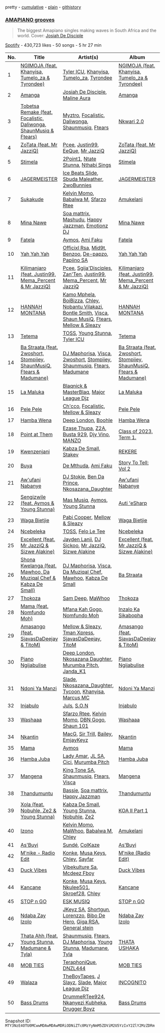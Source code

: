 pretty - [cumulative](/playlists/cumulative/37i9dQZF1DX5mILnBJLA26.md) - [plain](/playlists/plain/37i9dQZF1DX5mILnBJLA26) - [githistory](https://github.githistory.xyz/mackorone/spotify-playlist-archive/blob/main/playlists/plain/37i9dQZF1DX5mILnBJLA26)

### [AMAPIANO grooves](https://open.spotify.com/playlist/37i9dQZF1DX5mILnBJLA26)

> The biggest Amapiano singles making waves in South Africa and the world\. Cover: <a href="https://open.spotify.com/artist/0Es1TBdBiQPIdwQWLJelte?si=OlbIxFqRTP2qPo6MdJzfdA">Josiah De Disciple</a>

[Spotify](https://open.spotify.com/user/spotify) - 430,723 likes - 50 songs - 5 hr 27 min

| No. | Title | Artist(s) | Album | Length |
|---|---|---|---|---|
| 1 | [NGIMOJA \(feat\. Khanyisa, Tumelo\_za & Tyrondee\)](https://open.spotify.com/track/51fIDcNGiIp7pxHCCN5QaL) | [Tyler ICU](https://open.spotify.com/artist/2oIQCM7hRZI9tS5b9S8rj4), [Khanyisa](https://open.spotify.com/artist/5Sgtj9tFA2TAYXDeh1sJTc), [Tumelo\_za](https://open.spotify.com/artist/56vXCqK2n9zs0IjuNoBrJD), [Tyrondee](https://open.spotify.com/artist/4aNokzWeBL32vR7leBpUat) | [NGIMOJA \(feat\. Khanyisa, Tumelo\_za & Tyrondee\)](https://open.spotify.com/album/0d6dUG7eTcnKoGzX8VKbn1) | 6:21 |
| 2 | [Amanga](https://open.spotify.com/track/7ypnEfdk97z5hYU0MxvKQd) | [Josiah De Disciple](https://open.spotify.com/artist/0Es1TBdBiQPIdwQWLJelte), [Maline Aura](https://open.spotify.com/artist/1LcX3ZFNBeGKxkpfCIr4cP) | [Amanga](https://open.spotify.com/album/6n84lkAUzpRI4f6Suco38S) | 6:47 |
| 3 | [Tobetsa Remake \(feat\. Focalistic, Daliwonga, ShaunMusiq & Ftears\)](https://open.spotify.com/track/5ZDw1sqZQDlC5aV7ir6kkN) | [Myztro](https://open.spotify.com/artist/6egY1uh8HjHy6TrD0qmQNN), [Focalistic](https://open.spotify.com/artist/2GJMSZ7M3D0KyyKRhYgWju), [Daliwonga](https://open.spotify.com/artist/0oW137oXCLwA5b4uYRxvIn), [Shaunmusiq](https://open.spotify.com/artist/1rz8BeoVHWRTcj2253dM85), [Ftears](https://open.spotify.com/artist/0DT7OuytIwr9CjLYdvLHq7) | [Nkwari 2.0](https://open.spotify.com/album/49zpZBTFjHdCUTLRMyFwro) | 6:47 |
| 4 | [ZoTata \(feat\. Mr JazziQ\)](https://open.spotify.com/track/13Z8di7Br7OsZn5GmtesIf) | [Pcee](https://open.spotify.com/artist/22Bl1QCNEZvpqVwRPYscE4), [Justin99](https://open.spotify.com/artist/2sMoqBE60rnLVDF6zhFKBI), [EeQue](https://open.spotify.com/artist/4VqCBSJ9fvJ1XDQUd7K2Ft), [Mr JazziQ](https://open.spotify.com/artist/1nVEvn7RMNxj27rn0WE13E) | [ZoTata \(feat\. Mr JazziQ\)](https://open.spotify.com/album/3lIYj6or2ld1pZHNWs6D7G) | 7:33 |
| 5 | [Stimela](https://open.spotify.com/track/0AY3sNqV7qAdAZ8j6TRVBd) | [2Point1](https://open.spotify.com/artist/6Z6xrqezBTUUDnCinhPwCO), [Ntate Stunna](https://open.spotify.com/artist/1HKxOYJiTBtSgVTbKHK5XL), [Nthabi Sings](https://open.spotify.com/artist/2JN2Yx7wsJaGHbtzoAE4k7) | [Stimela](https://open.spotify.com/album/6j3BUkIFmKkXGIZiyEpZ71) | 5:14 |
| 6 | [JAGERMEISTER](https://open.spotify.com/track/3VBwoaePYGdOmG1YHgGOHi) | [Ice Beats Slide](https://open.spotify.com/artist/6ynMrlCLJfmijr0XFdtvH5), [Sbuda Maleather](https://open.spotify.com/artist/0vOrz3mJAqpGuC53lbEOeq), [2woBunnies](https://open.spotify.com/artist/45c90J0Hvj1PMIFtm0b1ML) | [JAGERMEISTER](https://open.spotify.com/album/5Tk2uNjYtHL9V0uEhSQAYx) | 5:27 |
| 7 | [Sukakude](https://open.spotify.com/track/4FEi7i9oDxDzcYbx53IHwq) | [Kelvin Momo](https://open.spotify.com/artist/4VlxI0WKDh7HFgHjXcfj6v), [Babalwa M](https://open.spotify.com/artist/0dUHzfa2msKEpMevzsdwqG), [Sfarzo Rtee](https://open.spotify.com/artist/2kzWkuJM5Na5hINP7akcJj) | [Amukelani](https://open.spotify.com/album/2mNIgnRjel4NFdeE5w75eO) | 6:53 |
| 8 | [Mina Nawe](https://open.spotify.com/track/1y5eHXBYiLgNv00KoHXm4o) | [Soa mattrix](https://open.spotify.com/artist/6zfTCQmxqOy0kBpHrse3ro), [Mashudu](https://open.spotify.com/artist/0vZNKz7Pn611D2LBHsSo3R), [Happy Jazzman](https://open.spotify.com/artist/2n6s9O552nTm98ThzFjB9C), [Emotionz DJ](https://open.spotify.com/artist/0GMM9vgCLkEfMle3KaJyxy) | [Mina Nawe](https://open.spotify.com/album/6vzPgfVVWTRHPCDfBWekGY) | 5:51 |
| 9 | [Fatela](https://open.spotify.com/track/58u8z6ia8GTm9yZlkmtCtV) | [Aymos](https://open.spotify.com/artist/3xXIOO328Ieh0PWOcxivjL), [Ami Faku](https://open.spotify.com/artist/3flcjKgRCeBVZTR8n8iShE) | [Fatela](https://open.spotify.com/album/0XkXn7Kotl8QMwP5YGdGHY) | 5:51 |
| 10 | [Yah Yah Yah](https://open.spotify.com/track/3urA5lEgMH3LjMp6L9recf) | [Officixl Rsa](https://open.spotify.com/artist/1BC2o2RW9sGr2NB8jXlYQv), [Mid9t](https://open.spotify.com/artist/0QIXdhRqhubzc9fgjYlvLa), [Benzoo](https://open.spotify.com/artist/7oMxieZqbSWpmWeVv4QaVg), [De\-papzo](https://open.spotify.com/artist/5HHyxRfKVky4jPQxZvLsdz), [Papiino SA](https://open.spotify.com/artist/7DlWn0sWkaYRmqusFRRorO) | [Yah Yah Yah](https://open.spotify.com/album/049CUiOwm0c2upULQptlDb) | 7:09 |
| 11 | [Kilimanjaro \(feat\. Justin99, Mema\_Percent & Mr JazziQ\)](https://open.spotify.com/track/4aAxUQUNTtBhDgDcyCfXUu) | [Pcee](https://open.spotify.com/artist/22Bl1QCNEZvpqVwRPYscE4), [Sgija'Disciples](https://open.spotify.com/artist/1ko3CeWzNE9SRQ865Sf5lQ), [Zan'Ten](https://open.spotify.com/artist/5F9w142UJBH5ZkFXWUJVsL), [Justin99](https://open.spotify.com/artist/2sMoqBE60rnLVDF6zhFKBI), [Mema\_Percent](https://open.spotify.com/artist/3WqFnvVwrS29DWjMSqZJx4), [Mr JazziQ](https://open.spotify.com/artist/1nVEvn7RMNxj27rn0WE13E) | [Kilimanjaro \(feat\. Justin99, Mema\_Percent & Mr JazziQ\)](https://open.spotify.com/album/2ySAO7p9iD47x5fNWKeet3) | 5:29 |
| 12 | [HANNAH MONTANA](https://open.spotify.com/track/15gpBjflmoEQ0Hpe8SqMud) | [Kamo Mphela](https://open.spotify.com/artist/788jOE9HMUy9heDK8EIkon), [BoiBizza](https://open.spotify.com/artist/1eEtFWkyKW60yUyVwvAeuR), [Chley](https://open.spotify.com/artist/7HpriU9gAJThxAfPfXpZ6N), [Nobantu Vilakazi](https://open.spotify.com/artist/3qo2q05gFa09MXrEZltr7q), [Bontle Smith](https://open.spotify.com/artist/6xcF2N2Z4NFVEkLCZluCLC), [Visca](https://open.spotify.com/artist/4Ijr6oNjLibby38inghdKO), [Shaun MusiQ](https://open.spotify.com/artist/4GxjM4diRMDmrJgOBSeoBL), [Ftears](https://open.spotify.com/artist/0DT7OuytIwr9CjLYdvLHq7), [Mellow & Sleazy](https://open.spotify.com/artist/5MJ5f1XKD9yu7aWfG8OGjz) | [HANNAH MONTANA](https://open.spotify.com/album/5vtEJHcUHSWXtv6rv52zM2) | 6:25 |
| 13 | [Tetema](https://open.spotify.com/track/5emv0gRnEk4dVXWETqewAC) | [TOSS](https://open.spotify.com/artist/0JwjW1x56tK5hnHvlRSSw9), [Young Stunna](https://open.spotify.com/artist/6WQFTzqYHmh8Ph2X0L0QLQ), [Tyler ICU](https://open.spotify.com/artist/2oIQCM7hRZI9tS5b9S8rj4) | [Tetema](https://open.spotify.com/album/0ceNIR1fRMz6vRGvccv3eS) | 6:18 |
| 14 | [Ba Straata \(feat\. 2woshort, Stompiiey, ShaunMusiQ, Ftears & Madumane\)](https://open.spotify.com/track/3DssiWp4pAGNvPrvHVi94f) | [DJ Maphorisa](https://open.spotify.com/artist/0mMqD2uqwvCjFvlzo6ayGi), [Visca](https://open.spotify.com/artist/4Ijr6oNjLibby38inghdKO), [2woshort](https://open.spotify.com/artist/2CsKNR9HBBs3bAswmPz825), [Stompiiey](https://open.spotify.com/artist/16IdDbuertDHTGF9Si2eCN), [Shaunmusiq](https://open.spotify.com/artist/1rz8BeoVHWRTcj2253dM85), [Ftears](https://open.spotify.com/artist/0DT7OuytIwr9CjLYdvLHq7), [Madumane](https://open.spotify.com/artist/3kyJLSOihpXaaR1NBK42pd) | [Ba Straata \(feat\. 2woshort, Stompiiey, ShaunMusiQ, Ftears & Madumane\)](https://open.spotify.com/album/25plKOfn0KCUMmzBztMMu6) | 6:42 |
| 15 | [La Maluka](https://open.spotify.com/track/7EJfaSvCBWNJwKYe7ol4D7) | [Blaqnick & MasterBlaq](https://open.spotify.com/artist/19qLtUQKu1KK3UrQtIoVXF), [Major League Djz](https://open.spotify.com/artist/0N3AcLTAS3vcx93PxN2Agb) | [La Maluka](https://open.spotify.com/album/32UflENeLioWm4rKSpyRvm) | 4:34 |
| 16 | [Pele Pele](https://open.spotify.com/track/3r4sc1n8kNL2FpebHwaAQE) | [Ch'cco](https://open.spotify.com/artist/2j4WQI5RTNgyEd7wbDTRe1), [Focalistic](https://open.spotify.com/artist/2GJMSZ7M3D0KyyKRhYgWju), [Mellow & Sleazy](https://open.spotify.com/artist/5MJ5f1XKD9yu7aWfG8OGjz) | [Pele Pele](https://open.spotify.com/album/3HnFaSlDoeqqmPoVWYAETZ) | 5:17 |
| 17 | [Hamba Wena](https://open.spotify.com/track/1hsFJ92y0FU2cFOOLkEFVr) | [Deep London](https://open.spotify.com/artist/4WcuDDFGfo4j6VHqkGmjZ8), [Boohle](https://open.spotify.com/artist/6fHE8xZBCxzwer9DIbOmv4) | [Hamba Wena](https://open.spotify.com/album/4vwKHSXGmqA0Fe9u9NLt51) | 6:14 |
| 18 | [Point at Them](https://open.spotify.com/track/1oOEbAS0F7ztS9zQhDCU9q) | [Ezase Thupa](https://open.spotify.com/artist/30XSITmzOH1DuyxCpk6v3H), [Z2A](https://open.spotify.com/artist/0q6WvSRwzKthUTPIR5LrpY), [Busta 929](https://open.spotify.com/artist/2TcrjcSngRPpgZxmIlPdym), [Djy Vino](https://open.spotify.com/artist/7nZl3bYXhqwAHY8WWMMEZ8), [MANZO](https://open.spotify.com/artist/0bdD9etXM49q5mph7En4On) | [Class of 2023, Term 1.](https://open.spotify.com/album/3vZRUokTed6kH530YzzG7p) | 5:41 |
| 19 | [Kwenzenjani](https://open.spotify.com/track/2EqGCX02606uk3f7HfzOGu) | [Kabza De Small](https://open.spotify.com/artist/1bNjWBFWsAAzZSR59lRdpR), [Stakev](https://open.spotify.com/artist/4jLJYvyzKcFdJORv6coLiw) | [REKERE](https://open.spotify.com/album/6cbDUb20GP7IRA0JkOuYpD) | 7:45 |
| 20 | [Buya](https://open.spotify.com/track/1gZ9sXMHzIfqOdQsYKUYoc) | [De Mthuda](https://open.spotify.com/artist/1w2P5nNsO5W7FYq2Oui0cM), [Ami Faku](https://open.spotify.com/artist/3flcjKgRCeBVZTR8n8iShE) | [Story To Tell: Vol 2](https://open.spotify.com/album/5oTL4CPQO4To71EcqI6a4I) | 6:42 |
| 21 | [Aw'ufani Nabanye](https://open.spotify.com/track/2iR0mXh8lpo3TK3ot8MBua) | [DJ Stokie](https://open.spotify.com/artist/1lDWyPzSZOqP5jfZNm5lLI), [Ben Da Prince](https://open.spotify.com/artist/0Ci6FRYVax5ZNIUdZzpiLv), [Nkosazana\_Daughter](https://open.spotify.com/artist/2KFBgdGWpDd7guvNqILGoE) | [Aw'ufani Nabanye](https://open.spotify.com/album/7AL2HQOR0b6E7GMONp2m6P) | 7:51 |
| 22 | [Sengizwile \(feat\. Aymos & Young Stunna\)](https://open.spotify.com/track/3PdO57q0KLWkfWXsXQJlV6) | [Mas Musiq](https://open.spotify.com/artist/3fdFRgy3GmfiWQqeKbmFS8), [Aymos](https://open.spotify.com/artist/3xXIOO328Ieh0PWOcxivjL), [Young Stunna](https://open.spotify.com/artist/5EFltv565Wfat1X84qESVr) | [Auti 'eSharp](https://open.spotify.com/album/6J12Gv5rBMymYJlCM4hXPu) | 7:00 |
| 23 | [Waga Bietjie](https://open.spotify.com/track/6Zt8YY9f4rr7gMJcCPkxbr) | [Pabi Cooper](https://open.spotify.com/artist/6EG9v86LsCoq5HS4Jj1zCQ), [Mellow & Sleazy](https://open.spotify.com/artist/5MJ5f1XKD9yu7aWfG8OGjz) | [Waga Bietjie](https://open.spotify.com/album/2TyOzlPqEocMb1YFTMxF48) | 4:51 |
| 24 | [Ncebeleka](https://open.spotify.com/track/5OLFMjFMyg7P88mOt9ytT0) | [TOSS](https://open.spotify.com/artist/0JwjW1x56tK5hnHvlRSSw9), [Felo Le Tee](https://open.spotify.com/artist/6k8odn7NzzTT4K3NBNtsfV) | [Ncebeleka](https://open.spotify.com/album/2xbGRjaYioSA0qrur8sHb0) | 5:44 |
| 25 | [Excellent \(feat\. Mr JazziQ & Sizwe Alakine\)](https://open.spotify.com/track/1uzvkKEdyGv3gOH3Hb9km7) | [Jayden Lanii](https://open.spotify.com/artist/429gYd16S83pz53hto2ghq), [DJ Sickoo](https://open.spotify.com/artist/6AAUm3lIXAyy8SyUucjVFM), [Mr JazziQ](https://open.spotify.com/artist/1nVEvn7RMNxj27rn0WE13E), [Sizwe Alakine](https://open.spotify.com/artist/7Hb7ZlUE4ByWsV1Rkc4Uo2) | [Excellent \(feat\. Mr JazziQ & Sizwe Alakine\)](https://open.spotify.com/album/0NAgH74GoyQrZzGXKc6Ijw) | 6:35 |
| 26 | [Shona Kwelanga \(feat\. Mawhoo, Da Muziqal Chef & Kabza De Small\)](https://open.spotify.com/track/4VrYIDyFUN4IYU3wtjbF8p) | [DJ Maphorisa](https://open.spotify.com/artist/0mMqD2uqwvCjFvlzo6ayGi), [Visca](https://open.spotify.com/artist/4Ijr6oNjLibby38inghdKO), [Da Muziqal Chef](https://open.spotify.com/artist/25uuaH9QdKIygoWTDzKuve), [Mawhoo](https://open.spotify.com/artist/3EuRx3c5iLrbryJ5WBulKX), [Kabza De Small](https://open.spotify.com/artist/1bNjWBFWsAAzZSR59lRdpR) | [Ba Straata](https://open.spotify.com/album/0q5jxlUjZpr0Nrn07xStTq) | 6:56 |
| 27 | [Thokoza](https://open.spotify.com/track/30sDS4E23SZCd95dhXlGlU) | [Sam Deep](https://open.spotify.com/artist/46R9PUVbIOMjSUtMsQZbQq), [MaWhoo](https://open.spotify.com/artist/5kwZB1xNLgB3lln1JGS2B9) | [Thokoza](https://open.spotify.com/album/2JDTorcc8J7HJS7POONsKd) | 6:22 |
| 28 | [Mama \(feat\. Nomfundo Moh\)](https://open.spotify.com/track/2j6wJ5dM9PJbtBZ7AUcg3x) | [Mfana Kah Gogo](https://open.spotify.com/artist/0gGBj3AcYMHRa32eeikJg1), [Nomfundo Moh](https://open.spotify.com/artist/6brKi6i5SusNnoKcSlKAan) | [Inzalo Ka Sikabopha](https://open.spotify.com/album/43T3MxYFR324g4dHAjeh17) | 5:42 |
| 29 | [Amasango \(feat\. SjavasDaDeejay & TitoM\)](https://open.spotify.com/track/3IKb9dsBhceDuKzxvJQdpu) | [Mellow & Sleazy](https://open.spotify.com/artist/5MJ5f1XKD9yu7aWfG8OGjz), [Tman Xpress](https://open.spotify.com/artist/6Wqpl1YTjgy5TiTluzFzjx), [SjavasDaDeejay](https://open.spotify.com/artist/7LkCT07miUMz6JlKRqi3v0), [TitoM](https://open.spotify.com/artist/5eYSqn4LCXLgIFYR4qOZ1k) | [Amasango \(feat\. SjavasDaDeejay & TitoM\)](https://open.spotify.com/album/3e4kcnfW5lh8vLnhVeeyer) | 6:55 |
| 30 | [Piano Ngijabulise](https://open.spotify.com/track/3Puq6i4xIRH4lrPvJxIC83) | [Deep London](https://open.spotify.com/artist/4WcuDDFGfo4j6VHqkGmjZ8), [Nkosazana Daughter](https://open.spotify.com/artist/4AnNB3lPD0Sv7ziKVHqI66), [Murumba Pitch](https://open.spotify.com/artist/3cd7plsjSmDdQ0oHESYHC4), [Janda\_K1](https://open.spotify.com/artist/2IEVvzZvFaT1Q1U2UQdOaT) | [Piano Ngijabulise](https://open.spotify.com/album/6wJ5Kb1e2gPqqXTgumyn8K) | 6:56 |
| 31 | [Ndoni Ya Manzi](https://open.spotify.com/track/3PYDa2SzYYJLksXParXBYJ) | [Slade](https://open.spotify.com/artist/3rz6XDJwU2d1gBY5bbcdtT), [Nkosazana\_Daughter](https://open.spotify.com/artist/2KFBgdGWpDd7guvNqILGoE), [Tycoon](https://open.spotify.com/artist/2J9OgoroujUr9FiiT40sqc), [Khanyisa](https://open.spotify.com/artist/5Sgtj9tFA2TAYXDeh1sJTc), [Marcus MC](https://open.spotify.com/artist/5LeS8sVgl3TCntQM7TVAHf) | [Ndoni Ya Manzi](https://open.spotify.com/album/5JFoFsU0YGYP9RxDsCPUxF) | 6:58 |
| 32 | [Injabulo](https://open.spotify.com/track/6yqUbRQXmeCtpBBookikSB) | [Juls](https://open.spotify.com/artist/7BIkk865pwBrSZetA8Izic), [S.O.N](https://open.spotify.com/artist/2Uh2YSht6hyKGPmIHn2Kt6) | [Injabulo](https://open.spotify.com/album/2dL3uqWC31vpb9RwvMSJD1) | 5:07 |
| 33 | [Washaaa](https://open.spotify.com/track/1PN9qUEsfYzf8r9Av4uafK) | [Sfarzo Rtee](https://open.spotify.com/artist/2kzWkuJM5Na5hINP7akcJj), [Kelvin Momo](https://open.spotify.com/artist/4VlxI0WKDh7HFgHjXcfj6v), [DBN Gogo](https://open.spotify.com/artist/3Oa0mJQWQrUOqJ8fcLuu7l), [Shaun 101](https://open.spotify.com/artist/1wPZgHAIMRbPLCj2mgBRUY) | [Washaaa](https://open.spotify.com/album/6RJhFR9kHnb8iDHec21Uop) | 6:56 |
| 34 | [Nkantin](https://open.spotify.com/track/1LsGuqHDEnix95E4ESd8gt) | [MacG](https://open.spotify.com/artist/6qPPkGBICY50eIP0cOiHqf), [Sir Trill](https://open.spotify.com/artist/4QkKUb73NVonTlAZaShsuY), [Bailey](https://open.spotify.com/artist/2m8moPO8g157pOZoojNZYX), [EmjayKeyz](https://open.spotify.com/artist/1Zb1DKEkNbRh8crK8XjAVQ) | [Nkantin](https://open.spotify.com/album/57aowhD3SzzXyWIv8BGj7n) | 5:49 |
| 35 | [Mama](https://open.spotify.com/track/7DQMBUK4oX9gV1qIzpoRz6) | [Aymos](https://open.spotify.com/artist/3xXIOO328Ieh0PWOcxivjL) | [Mama](https://open.spotify.com/album/2lc6GfPXhRMVrJsBKq1WjU) | 7:30 |
| 36 | [Hamba Juba](https://open.spotify.com/track/4k5FlWz3dfhyQzmRpVPZsW) | [Lady Amar](https://open.spotify.com/artist/63BHCKXCt00q20fd45W4Pk), [JL SA](https://open.spotify.com/artist/1HhlP6BPW4L4zcggfOZstL), [Cici](https://open.spotify.com/artist/3i9UjIGeZT2cRyltQrr8nj), [Murumba Pitch](https://open.spotify.com/artist/3cd7plsjSmDdQ0oHESYHC4) | [Hamba Juba](https://open.spotify.com/album/4FnwIltkf5tGWFXJCcECaz) | 8:00 |
| 37 | [Mangena](https://open.spotify.com/track/3mnyw63E4y4UUOZFd2hWWp) | [King Tone SA](https://open.spotify.com/artist/3DoyERZYghbTIOhr6XSKKA), [Shaunmusiq](https://open.spotify.com/artist/1rz8BeoVHWRTcj2253dM85), [Ftears](https://open.spotify.com/artist/0DT7OuytIwr9CjLYdvLHq7), [Visca](https://open.spotify.com/artist/4Ijr6oNjLibby38inghdKO) | [Mangena](https://open.spotify.com/album/7kqF9nC0qNYtyTI1cq3wdG) | 6:25 |
| 38 | [Thandumuntu](https://open.spotify.com/track/48cBbmmDgAgFDcTKyfWr3j) | [Bassie](https://open.spotify.com/artist/1ELUrmWBlXkqVabjVincQ6), [Soa mattrix](https://open.spotify.com/artist/6zfTCQmxqOy0kBpHrse3ro), [Happy Jazzman](https://open.spotify.com/artist/2n6s9O552nTm98ThzFjB9C) | [Thandumuntu](https://open.spotify.com/album/3TPeKBGPMupjLwZESOcjaA) | 5:28 |
| 39 | [Xola \(feat\. Nobuhle, Ze2 & Young Stunna\)](https://open.spotify.com/track/5uWDenxq03AYLOq83WzLNo) | [Kabza De Small](https://open.spotify.com/artist/1bNjWBFWsAAzZSR59lRdpR), [Young Stunna](https://open.spotify.com/artist/6WQFTzqYHmh8Ph2X0L0QLQ), [Nobuhle](https://open.spotify.com/artist/4PmzNF4U54l7yVubziJ10U), [Ze2](https://open.spotify.com/artist/3oFeP83KftctMRhFh3SPtF) | [KOA II Part 1](https://open.spotify.com/album/3DbMb03o8Wu2BCipvcdw7q) | 7:30 |
| 40 | [Izono](https://open.spotify.com/track/4BIGl9cDzyw1znsjRytGLd) | [Kelvin Momo](https://open.spotify.com/artist/4VlxI0WKDh7HFgHjXcfj6v), [MaWhoo](https://open.spotify.com/artist/5kwZB1xNLgB3lln1JGS2B9), [Babalwa M](https://open.spotify.com/artist/0dUHzfa2msKEpMevzsdwqG), [Chley](https://open.spotify.com/artist/7HpriU9gAJThxAfPfXpZ6N) | [Amukelani](https://open.spotify.com/album/2mNIgnRjel4NFdeE5w75eO) | 9:20 |
| 41 | [As'Buyi](https://open.spotify.com/track/664758AecJTVoRYG9WtMMm) | [Sundé](https://open.spotify.com/artist/60kr2EOKIQC7t0KaK5KXvc), [ColKaze](https://open.spotify.com/artist/6BwaUlIzPKTS7LBXYBUub0) | [As'Buyi](https://open.spotify.com/album/3YXyhlW4X9nAUcqxHtsAXW) | 7:48 |
| 42 | [M'nike \- Radio Edit](https://open.spotify.com/track/0BgE0FNQzUrkXQvL0bPzka) | [Konke](https://open.spotify.com/artist/6y5EP3L2WblCQsc8iuGeP9), [Musa Keys](https://open.spotify.com/artist/414pDI8Y502owCbg7U6Skf), [Chley](https://open.spotify.com/artist/7HpriU9gAJThxAfPfXpZ6N), [Sayfar](https://open.spotify.com/artist/1y9NmDltEwzLlhMowk4q5u) | [M'nike \(Radio Edit\)](https://open.spotify.com/album/15jpguxlmvyOyV9oJLqe2e) | 5:51 |
| 43 | [Duck Vibes](https://open.spotify.com/track/2KmV9CPGwUBwGRLSoiI4tX) | [Vibekulture Sa](https://open.spotify.com/artist/1nKBsRsdQ7uG99wRtNDMPd), [Mcdeez Fboy](https://open.spotify.com/artist/2yxRzYUynwWwvAOzeKngNk) | [Duck Vibes](https://open.spotify.com/album/6dyYGodC0Hwf7MXcjengzC) | 6:27 |
| 44 | [Kancane](https://open.spotify.com/track/0dHswGoIHgWfHSraVv9mnq) | [Konke](https://open.spotify.com/artist/6y5EP3L2WblCQsc8iuGeP9), [Musa Keys](https://open.spotify.com/artist/414pDI8Y502owCbg7U6Skf), [Nkulee501](https://open.spotify.com/artist/6NiMv0ab5p3HfDO7H92H75), [Skroef28](https://open.spotify.com/artist/5T6wjg3t9mEidUWthRniJa), [Chley](https://open.spotify.com/artist/7HpriU9gAJThxAfPfXpZ6N) | [Kancane](https://open.spotify.com/album/5ai1amA8bctv0ozwOTEncb) | 6:22 |
| 45 | [STOP n GO](https://open.spotify.com/track/1e4kVDvQEnCXmwIyRnQ9Sp) | [ESK MUSIQ](https://open.spotify.com/artist/7ppEFv8M6nW7ctXgqmZduO) | [STOP n GO](https://open.spotify.com/album/62cRkfiKh54HpLnSsey7Sq) | 5:53 |
| 46 | [Ndaba Zay Izolo](https://open.spotify.com/track/56MI7htxUcLHAoEcOHFOLA) | [JKeyz SA](https://open.spotify.com/artist/7CTyz99V9BbbhlHXF5ScCm), [Shortgun](https://open.spotify.com/artist/2wlCnwyuMYMfNJPSYpN2LV), [Lorenzzo](https://open.spotify.com/artist/2Z4Px3lkhQAw5LIdKTzB5g), [Bibo De Hero](https://open.spotify.com/artist/4fDkgsiGFXCLkKNPTd2M6P), [Giga RSA](https://open.spotify.com/artist/3RCZhmivShazKQHZ3HOoO9), [General stein](https://open.spotify.com/artist/1cjhu8AAA5seBdrFFhQeTh) | [Ndaba Zay Izolo](https://open.spotify.com/album/7H3kxlTLf7CjFjkU18gGvG) | 9:02 |
| 47 | [Thata Ahh \(feat\. Young Stunna, Madumane & Tyla\)](https://open.spotify.com/track/1lp3GifJS4r6hE6vUCfBzS) | [Shaunmusiq](https://open.spotify.com/artist/1rz8BeoVHWRTcj2253dM85), [Ftears](https://open.spotify.com/artist/0DT7OuytIwr9CjLYdvLHq7), [DJ Maphorisa](https://open.spotify.com/artist/0mMqD2uqwvCjFvlzo6ayGi), [Young Stunna](https://open.spotify.com/artist/6WQFTzqYHmh8Ph2X0L0QLQ), [Madumane](https://open.spotify.com/artist/3kyJLSOihpXaaR1NBK42pd), [Tyla](https://open.spotify.com/artist/3SozjO3Lat463tQICI9LcE) | [THATA USHAKA](https://open.spotify.com/album/39VFIViSgxPiIsiYvD4nzL) | 6:13 |
| 48 | [MOB TIES](https://open.spotify.com/track/6UqPgAXiEWQ6ufr6SsrYrn) | [TeraphoniQue](https://open.spotify.com/artist/04oIjchSi05edEVbMQr64m), [DNZL444](https://open.spotify.com/artist/1aBBAzFrklsARDCrA7Qpe9) | [MOB TIES](https://open.spotify.com/album/7qG3ybL5XDIzcbfr5DKHBj) | 7:06 |
| 49 | [Walaza](https://open.spotify.com/track/7wntg1NTTtYyjQp7nPcG9b) | [TheBoyTapes](https://open.spotify.com/artist/6ul6rON4n7muiiM9rMnBP8), [J Slayz](https://open.spotify.com/artist/0NV4GLGLjuLWL7Il9IOOdj), [Slade](https://open.spotify.com/artist/59TFsUGgpGNqsK8CLu378i), [Major League Djz](https://open.spotify.com/artist/0N3AcLTAS3vcx93PxN2Agb) | [INCOGNITO](https://open.spotify.com/album/50g8wAHbTSyFLjwqtoGUOd) | 6:22 |
| 50 | [Bass Drums](https://open.spotify.com/track/28i8OxNyxeGpUgsz0CSNPi) | [DrummeRTee924](https://open.spotify.com/artist/7EBRU9cmJ711l9hh7uxTNR), [Nkanyezi Kubheka](https://open.spotify.com/artist/0APN22F7fuIUq8X5FIAEEu), [Drugger Boyz](https://open.spotify.com/artist/0ZgmALXlnTlY06K1QmkVU3) | [Bass Drums](https://open.spotify.com/album/2FSRuOYqtiQRcUCnVusEKp) | 6:37 |

Snapshot ID: `MTY3NzE4OTU0MCwwMDAwMDAwMDRiODNiZTc0MzYyNmM5ZDViM2U5YzIxY2ZlY2MzZDRm`
